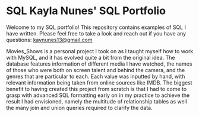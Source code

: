 # SQL Kayla Nunes' SQL Portfolio  

Welcome to my SQL portfolio! This repository contains examples of SQL I have written. Please feel free to take a look and reach out if you have any questions: kaynunes13@gmail.com

Movies_Shows is a personal project I took on as I taught myself how to work with MySQL, and it has evolved quite a bit from the original idea. The database features information of different media I have watched, the names of those who were both on screen talent and behind the camera, and the genres that are particular to each.
Each value was inputted by hand, with relevant information being taken from online sources like IMDB. The biggest benefit to having created this project from scratch is that I had to come to grasp with advanced SQL formatting early on in my practice to achieve the result I had envisioned, namely the multitude of relationship tables as well the many join and union queries required to clarify the data.
